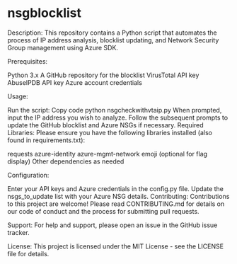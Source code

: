 # nsgblocklist
Description:
This repository contains a Python script that automates the process of IP address analysis, blocklist updating, and Network Security Group management using Azure SDK.

Prerequisites:

Python 3.x
A GitHub repository for the blocklist
VirusTotal API key
AbuseIPDB API key
Azure account credentials


Usage:

Run the script:
Copy code
python nsgcheckwithvtaip.py
When prompted, input the IP address you wish to analyze.
Follow the subsequent prompts to update the GitHub blocklist and Azure NSGs if necessary.
Required Libraries:
Please ensure you have the following libraries installed (also found in requirements.txt):

requests
azure-identity
azure-mgmt-network
emoji (optional for flag display)
Other dependencies as needed

Configuration:

Enter your API keys and Azure credentials in the config.py file.
Update the nsgs_to_update list with your Azure NSG details.
Contributing:
Contributions to this project are welcome! Please read CONTRIBUTING.md for details on our code of conduct and the process for submitting pull requests.

Support:
For help and support, please open an issue in the GitHub issue tracker.

License:
This project is licensed under the MIT License - see the LICENSE file for details.
